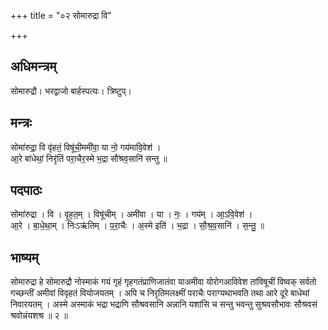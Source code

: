 +++
title = "०२ सोमारुद्रा वि"

+++
## अधिमन्त्रम्
सोमारुद्रौ। भरद्वाजो बार्हस्पत्यः। त्रिष्टुप्।

## मन्त्रः
सोमा॑रुद्रा॒ वि वृ॑हतं॒ विषू॑ची॒ममी॑वा॒ या नो॒ गय॑मावि॒वेश॑ ।  
आ॒रे बा॑धेथां॒ निरृ॑तिं परा॒चैर॒स्मे भ॒द्रा सौ॑श्रव॒सानि॑ सन्तु ॥

## पदपाठः
सोमा॑रुद्रा । वि । वृ॒ह॒त॒म् । विषू॑चीम् । अमी॑वा । या । नः॒ । गय॑म् । आ॒ऽवि॒वेश॑ ।  
आ॒रे । बा॒धे॒था॒म् । निःऽऋ॑तिम् । प॒रा॒चैः । अ॒स्मे इति॑ । भ॒द्रा । सौ॒श्र॒व॒सानि॑ । स॒न्तु॒ ॥

## भाष्यम्
सोमारुद्रा हे सोमारुद्रौ नोस्माकं गयं गृहं गृहगतंप्राणिजातंवा याअमीवा योरोगआविवेश तांविषूचीं विष्वक् सर्वतो गच्छन्तीं अमीवां विवृहतं वियोजयतम् । अपि च निरृतिमलक्ष्मीं पराचैः पराग्यथाभवति तथा आरे दूरे बाधेथां निवारयतम् । अस्मे अस्माकं भद्रा भद्राणि सौश्रवसानि अन्नानि यशांसि च सन्तु भवन्तु सुश्रवसौभावः सौश्रवसं श्रवोन्नंयशश्र ॥ २ ॥